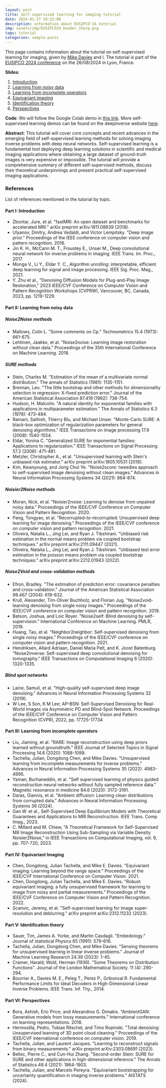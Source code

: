 ```yaml
---
layout: post
title: Self-supervised learning for imaging tutorial
date: 2024-01-27 19:22:00
description: information about EUSIPCO'24 tutorial
img: assets/img/EUSIPCO24_header_sharp.png
tags: tutorial
categories: sample-posts
---
```


This page contains information about the tutorial on self-supervised learning for imaging, given by [Mike Davies](https://www.eng.ed.ac.uk/about/people/professor-michael-e-davies) and I.
The tutorial is part of the [EUSIPCO 2024 conference](https://eusipcolyon.sciencesconf.org/resource/page/id/28) on the 26/08/2024 in Lyon, France.

**Slides**: 

1. [Introduction](/assets/pdf/part1.pdf)
2. [Learning from noisy data](/assets/pdf/part2.pdf)
3. [Learning from incomplete operators](/assets/pdf/part3.pdf)
4. [Equivariant imaging](/assets/pdf/part4.pdf)
5. [Identification theory](/assets/pdf/part5.pdf)
5. [Perspectives](/assets/pdf/part6.pdf)

**Code**: We will follow the Google Colab demo in [this link](https://colab.research.google.com/drive/1_dlXdNbgwg5u7_OAl29WiMRMOybnkCIo?usp=sharing).
More self-supervised learning demos can be found on the deepinverse website [here](https://deepinv.github.io/deepinv/auto_examples/index.html#self-supervised-learning).


**Abstract**: This tutorial will cover core concepts and recent advances in the emerging field of self-supervised
learning methods for solving imaging inverse problems with deep neural networks.
Self-supervised learning is a fundamental tool deploying deep learning solutions in scientific and medical
imaging applications where obtaining a large dataset of ground-truth images is very expensive or impossible.
The tutorial will provide a comprehensive summary of different self-supervised methods, 
discuss their theoretical underpinnings and present practical self-supervised imaging applications.

### References
List of references mentioned in the tutorial by topic.

#### Part I: Introduction
- Zbontar, Jure, et al. "fastMRI: An open dataset and benchmarks for accelerated MRI." arXiv preprint arXiv:1811.08839 (2018).
- Ulyanov, Dmitry, Andrea Vedaldi, and Victor Lempitsky. "Deep image prior." Proceedings of the IEEE conference on computer vision and pattern recognition. 2018.
- Jin K. H., McCann M. T., Froustey E., Unser M., Deep convolutional neural network for inverse problems in imaging. IEEE Trans. Im. Proc., 2017.
- Monga V., Li Y., Eldar Y. C., Algorithm unrolling: interpretable, efficient deep learning for signal and image processing. IEEE Sig. Proc. Mag., 2021.
- Y. Zhu et al., "Denoising Diffusion Models for Plug-and-Play Image Restoration," 2023 IEEE/CVF Conference on Computer Vision and Pattern Recognition Workshops (CVPRW), Vancouver, BC, Canada, 2023, pp. 1219-1229.

#### Part II: Learning from noisy data

##### Noise2Noise methods
- Mallows, Colin L. "Some comments on Cp." Technometrics 15.4 (1973): 661-675.
- Lehtinen, Jaakko, et al. "Noise2noise: Learning image restoration without clean data." Proceedings of the 35th International Conference on Machine Learning. 2018.

##### SURE methods
- Stein, Charles M. "Estimation of the mean of a multivariate normal distribution." The annals of Statistics (1981): 1135-1151.
- Breiman, Leo. "The little bootstrap and other methods for dimensionality selection in regression: X-fixed prediction error." Journal of the American Statistical Association 87.419 (1992): 738-754.
- Hudson, H. Malcolm. "A natural identity for exponential families with applications in multiparameter estimation." The Annals of Statistics 6.3 (1978): 473-484.
- Ramani, Sathish, Thierry Blu, and Michael Unser. "Monte-Carlo SURE: A black-box optimization of regularization parameters for general denoising algorithms." IEEE Transactions on image processing 17.9 (2008): 1540-1554.
- Eldar, Yonina C. "Generalized SURE for exponential families: Applications to regularization." IEEE Transactions on Signal Processing 57.2 (2008): 471-481.
- Metzler, Christopher A., et al. "Unsupervised learning with Stein's unbiased risk estimator." arXiv preprint arXiv:1805.10531 (2018).
- Kim, Kwanyoung, and Jong Chul Ye. "Noise2score: tweedies approach to self-supervised image denoising without clean images." Advances in Neural Information Processing Systems 34 (2021): 864-874.

##### Noisier2Noise methods
- Moran, Nick, et al. "Noisier2noise: Learning to denoise from unpaired noisy data." Proceedings of the IEEE/CVF Conference on Computer Vision and Pattern Recognition. 2020.
- Pang, Tongyao, et al. "Recorrupted-to-recorrupted: Unsupervised deep learning for image denoising." Proceedings of the IEEE/CVF conference on computer vision and pattern recognition. 2021.
- Oliveira, Natalia L., Jing Lei, and Ryan J. Tibshirani. "Unbiased risk estimation in the normal means problem via coupled bootstrap techniques." arXiv preprint arXiv:2111.09447 (2021).
- Oliveira, Natalia L., Jing Lei, and Ryan J. Tibshirani. "Unbiased test error estimation in the poisson means problem via coupled bootstrap techniques." arXiv preprint arXiv:2212.01943 (2022).

##### Noise2Void and cross-validation methods
- Efron, Bradley. "The estimation of prediction error: covariance penalties and cross-validation." Journal of the American Statistical Association 99.467 (2004): 619-632.
- Krull, Alexander, Tim-Oliver Buchholz, and Florian Jug. "Noise2void-learning denoising from single noisy images." Proceedings of the IEEE/CVF conference on computer vision and pattern recognition. 2019.
- Batson, Joshua, and Loic Royer. "Noise2self: Blind denoising by self-supervision." International Conference on Machine Learning. PMLR, 2019.
- Huang, Tao, et al. "Neighbor2neighbor: Self-supervised denoising from single noisy images." Proceedings of the IEEE/CVF conference on computer vision and pattern recognition. 2021.
- Hendriksen, Allard Adriaan, Daniel Maria Pelt, and K. Joost Batenburg. "Noise2inverse: Self-supervised deep convolutional denoising for tomography." IEEE Transactions on Computational Imaging 6 (2020): 1320-1335.

##### Blind spot networks
- Laine, Samuli, et al. "High-quality self-supervised deep image denoising." Advances in Neural Information Processing Systems 32 (2019).
- W Lee, S Son, K M Lee; AP-BSN: Self-Supervised Denoising for Real-World Images via Asymmetric PD and Blind-Spot Network. Proceedings of the IEEE/CVF Conference on Computer Vision and Pattern Recognition (CVPR), 2022, pp. 17725-17734

#### Part III: Learning from incomplete operators

- Liu, Jiaming, et al. "RARE: Image reconstruction using deep priors learned without groundtruth." IEEE Journal of Selected Topics in Signal Processing 14.6 (2020): 1088-1099.
- Tachella, Julian, Dongdong Chen, and Mike Davies. "Unsupervised learning from incomplete measurements for inverse problems." Advances in Neural Information Processing Systems 35 (2022): 4983-4995.
- Yaman, Burhaneddin, et al. "Self supervised learning of physics guided reconstruction neural networks without fully sampled reference data." Magnetic resonance in medicine 84.6 (2020): 3172-3191.
- Daras, Giannis, et al. "Ambient diffusion: Learning clean distributions from corrupted data." Advances in Neural Information Processing Systems 36 (2024).
- Gan W. et al., Self-Supervised Deep Equilibrium Models with Theoretical Guarantees and Applications to MRI Reconstruction. IEEE Trans. Comp Imag., 2023.
- C. Millard and M. Chiew, "A Theoretical Framework for Self-Supervised MR Image Reconstruction Using Sub-Sampling via Variable Density Noisier2Noise," in IEEE Transactions on Computational Imaging, vol. 9, pp. 707-720, 2023.

#### Part IV: Equivariant Imaging
- Chen, Dongdong, Julian Tachella, and Mike E. Davies. "Equivariant imaging: Learning beyond the range space." Proceedings of the IEEE/CVF International Conference on Computer Vision. 2021.
- Chen, Dongdong, Julian Tachella, and Mike E. Davies. "Robust equivariant imaging: a fully unsupervised framework for learning to image from noisy and partial measurements." Proceedings of the IEEE/CVF Conference on Computer Vision and Pattern Recognition. 2022.
- Scanvic, Jeremy, et al. "Self-supervised learning for image super-resolution and deblurring." arXiv preprint arXiv:2312.11232 (2023).

#### Part V: Identification theory
- Sauer, Tim, James A. Yorke, and Martin Casdagli. "Embedology." Journal of statistical Physics 65 (1991): 579-616.
- Tachella, Julian, Dongdong Chen, and Mike Davies. "Sensing theorems for unsupervised learning in linear inverse problems." Journal of Machine Learning Research 24.39 (2023): 1-45.
- Cramer, Harald; Wold, Herman (1936). "Some Theorems on Distribution Functions". Journal of the London Mathematical Society. 11 (4): 290-294.
-  Bourrier A., Davies M. E., Peleg T., Perez P., Gribonval R. Fundamental Performance Limits for Ideal Decoders in High-Dimensional Linear Inverse Problems. IEEE Trans. Inf. Thy., 2014.

#### Part VI: Perspectives
- Bora, Ashish, Eric Price, and Alexandros G. Dimakis. "AmbientGAN: Generative models from lossy measurements." International conference on learning representations. 2018.
- Hermosilla, Pedro, Tobias Ritschel, and Timo Ropinski. "Total denoising: Unsupervised learning of 3D point cloud cleaning." Proceedings of the IEEE/CVF international conference on computer vision. 2019.
- Tachella, Julian, and Laurent Jacques. "Learning to reconstruct signals from binary measurements." arXiv preprint arXiv:2303.08691 (2023).
- Bellec, Pierre C., and Cun-Hui Zhang. "Second-order Stein: SURE for SURE and other applications in high-dimensional inference." The Annals of Statistics 49.4 (2021): 1864-1903.
- Tachella, Julian, and Marcelo Pereyra. "Equivariant bootstrapping for uncertainty quantification in imaging inverse problems." AISTATS (2024).
